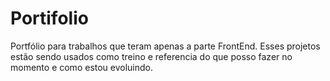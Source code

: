 # Portifolio
Portfólio para trabalhos que teram apenas a parte FrontEnd. 
Esses projetos estão sendo usados como treino e referencia do que posso fazer no momento e como estou evoluindo.  
